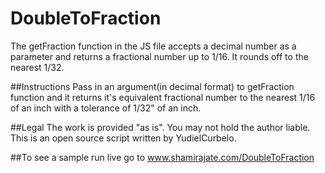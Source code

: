 # DoubleToFraction
The getFraction function in the JS file accepts a decimal number as a parameter and returns a fractional number up to 1/16. It rounds off to the nearest 1/32.

##Instructions
Pass in an argument(in decimal format) to getFraction function and it returns it's equivalent fractional number to the nearest 1/16 of an inch with a tolerance of 1/32" of an inch.

##Legal
The work is provided "as is". You may not hold the author liable.
This is an open source script written by YudielCurbelo. 

##To see a sample run live go to 
www.shamirajate.com/DoubleToFraction
